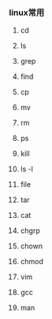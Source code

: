  ### linux常用
 
 
1. cd
2. ls
3. grep
4. find
5. cp
6. mv
7. rm 
8. ps     
9. kill
10. ls -l
11. file
12. tar
13. cat
14. chgrp
15. chown
16. chmod
17. vim
18. gcc

20. man

